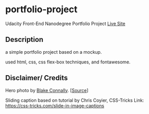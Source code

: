 # portfolio-project
Udacity Front-End Nanodegree Portfolio Project
<a href="https://carlo-bruno.github.io/portfolio-project/">Live Site</a>

## Description
a simple portfolio project based on a mockup.

used html, css, css flex-box techniques, and fontawesome.

## Disclaimer/ Credits

Hero photo by <a href="https://unsplash.com/@blakeconnally">Blake Connally</a>. [<a href="https://unsplash.com/photos/B3l0g6HLxr8?utm_source=unsplash&utm_medium=referral&utm_content=creditCopyText">Source</a>]

Sliding caption based on tutorial by Chris Coyier, CSS-Tricks
Link: https://css-tricks.com/slide-in-image-captions
